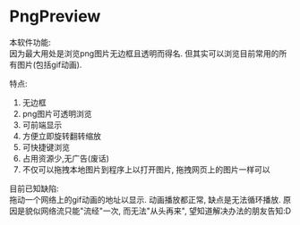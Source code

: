 # PngPreview
本软件功能: </br>
因为最大用处是浏览png图片无边框且透明而得名. 但其实可以浏览目前常用的所有图片(包括gif动画).</br>


特点:
1. 无边框</br>
2. png图片可透明浏览</br>
3. 可前端显示</br>
4. 方便立即旋转翻转缩放</br>
5. 可快捷键浏览</br>
6. 占用资源少,无广告(废话)</br>
7. 不仅可以拖拽本地图片到程序上以打开图片, 拖拽网页上的图片一样可以</br>


目前已知缺陷:</br>
拖动一个网络上的gif动画的地址以显示. 动画播放都正常, 缺点是无法循环播放. 原因是貌似网络流只能"流经"一次, 而无法"从头再来", 望知道解决办法的朋友告知:D </br>
